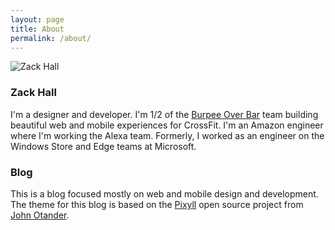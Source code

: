 ```yaml
---
layout: page
title: About
permalink: /about/
---
```


![Zack Hall](/images/zackhall.png)

### Zack Hall

I'm a designer and developer. I'm 1/2 of the [Burpee Over Bar](http://burpeeoverbar) team building beautiful web and mobile experiences for CrossFit. I'm an Amazon engineer where I'm working the Alexa team. Formerly, I worked as an engineer on the Windows Store and Edge teams at Microsoft.

### Blog

This is a blog focused mostly on web and mobile design and development. The theme for this blog is based on the [Pixyll](https://github.com/johnotander/pixyll) open source project from [John Otander](http://johnotander.com).
